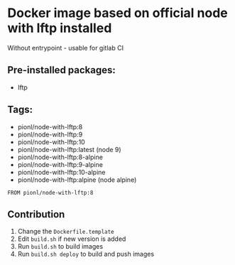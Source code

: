 # Docker image based on official node with lftp installed

Without entrypoint - usable for gitlab CI

## Pre-installed packages:

- lftp

## Tags:

- pionl/node-with-lftp:8
- pionl/node-with-lftp:9
- pionl/node-with-lftp:10
- pionl/node-with-lftp:latest (node 9)
- pionl/node-with-lftp:8-alpine
- pionl/node-with-lftp:9-alpine
- pionl/node-with-lftp:10-alpine
- pionl/node-with-lftp:alpine (node alpine)

```docker
FROM pionl/node-with-lftp:8
```

## Contribution

1. Change the `Dockerfile.template`
2. Edit `build.sh` if new version is added
3. Run `build.sh` to build images
4. Run `build.sh deploy` to build and push images
